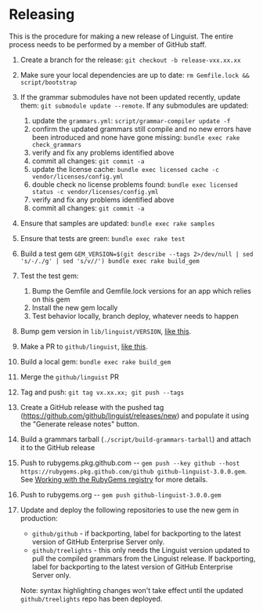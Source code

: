 # Releasing

This is the procedure for making a new release of Linguist. The entire process needs to be performed by a member of GitHub staff.

1. Create a branch for the release: `git checkout -b release-vxx.xx.xx`
2. Make sure your local dependencies are up to date: `rm Gemfile.lock && script/bootstrap`
3. If the grammar submodules have not been updated recently, update them: `git submodule update --remote`.
   If any submodules are updated:
    1. update the `grammars.yml`: `script/grammar-compiler update -f`
    2. confirm the updated grammars still compile and no new errors have been introduced and none have gone missing: `bundle exec rake check_grammars`
    3. verify and fix any problems identified above
    4. commit all changes: `git commit -a`
    5. update the license cache: `bundle exec licensed cache -c vendor/licenses/config.yml`
    6. double check no license problems found: `bundle exec licensed status -c vendor/licenses/config.yml`
    7. verify and fix any problems identified above
    8. commit all changes: `git commit -a`
4. Ensure that samples are updated: `bundle exec rake samples`
5. Ensure that tests are green: `bundle exec rake test`
6. Build a test gem `GEM_VERSION=$(git describe --tags 2>/dev/null | sed 's/-/./g' | sed 's/v//') bundle exec rake build_gem`
7. Test the test gem:
   1. Bump the Gemfile and Gemfile.lock versions for an app which relies on this gem
   2. Install the new gem locally
   3. Test behavior locally, branch deploy, whatever needs to happen
8. Bump gem version in `lib/linguist/VERSION`, [like this](https://github.com/github/linguist/commit/3212355400974ce5f7873a71eb8b85b1c5f4a6d2).
9. Make a PR to `github/linguist`, [like this](https://github.com/github/linguist/pull/5084).
10. Build a local gem: `bundle exec rake build_gem`
11. Merge the `github/linguist` PR
12. Tag and push: `git tag vx.xx.xx; git push --tags`
13. Create a GitHub release with the pushed tag (https://github.com/github/linguist/releases/new) and populate it using the "Generate release notes" button.
14. Build a grammars tarball (`./script/build-grammars-tarball`) and attach it to the GitHub release
15. Push to rubygems.pkg.github.com -- `gem push --key github --host https://rubygems.pkg.github.com/github github-linguist-3.0.0.gem`. See [Working with the RubyGems registry][gpr] for more details.
16. Push to rubygems.org -- `gem push github-linguist-3.0.0.gem`
17. Update and deploy the following repositories to use the new gem in production:
    - `github/github` - if backporting, label for backporting to the latest version of GitHub Enterprise Server only.
    - `github/treelights` - this only needs the Linguist version updated to pull the compiled grammars from the Linguist release. If backporting, label for backporting to the latest version of GitHub Enterprise Server only.

    Note: syntax highlighting changes won't take effect until the updated `github/treelights` repo has been deployed.

[gpr]: https://docs.github.com/en/packages/working-with-a-github-packages-registry/working-with-the-rubygems-registry
